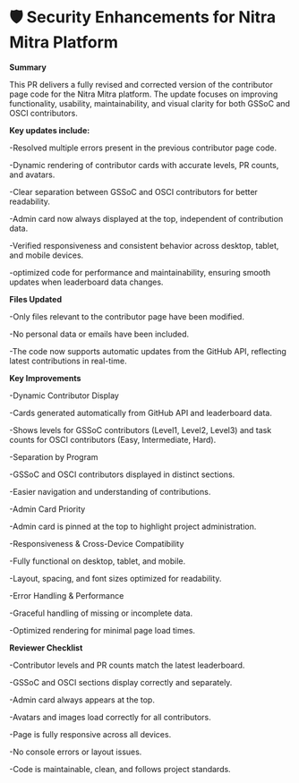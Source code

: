 # 🛡️ Security Enhancements for Nitra Mitra Platform

**Summary**

This PR delivers a fully revised and corrected version of the contributor page code for the Nitra Mitra platform. The update focuses on improving functionality, usability, maintainability, and visual clarity for both GSSoC and OSCI contributors.

**Key updates include:**

-Resolved multiple errors present in the previous contributor page code.

-Dynamic rendering of contributor cards with accurate levels, PR counts, and avatars.

-Clear separation between GSSoC and OSCI contributors for better readability.

-Admin card now always displayed at the top, independent of contribution data.

-Verified responsiveness and consistent behavior across desktop, tablet, and mobile devices.

-optimized code for performance and maintainability, ensuring smooth updates when leaderboard data changes.

**Files Updated**

-Only files relevant to the contributor page have been modified.

-No personal data or emails have been included.

-The code now supports automatic updates from the GitHub API, reflecting latest contributions in real-time.

**Key Improvements**

-Dynamic Contributor Display

-Cards generated automatically from GitHub API and leaderboard data.

-Shows levels for GSSoC contributors (Level1, Level2, Level3) and task counts for OSCI contributors (Easy, Intermediate, Hard).

-Separation by Program

-GSSoC and OSCI contributors displayed in distinct sections.

-Easier navigation and understanding of contributions.

-Admin Card Priority

-Admin card is pinned at the top to highlight project administration.

-Responsiveness & Cross-Device Compatibility

-Fully functional on desktop, tablet, and mobile.

-Layout, spacing, and font sizes optimized for readability.

-Error Handling & Performance

-Graceful handling of missing or incomplete data.

-Optimized rendering for minimal page load times.

**Reviewer Checklist**

 -Contributor levels and PR counts match the latest leaderboard.

 -GSSoC and OSCI sections display correctly and separately.

 -Admin card always appears at the top.

 -Avatars and images load correctly for all contributors.

 -Page is fully responsive across all devices.

 -No console errors or layout issues.

 -Code is maintainable, clean, and follows project standards.